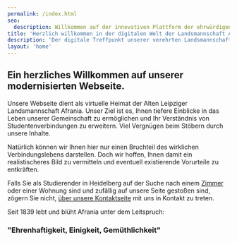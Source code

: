 ```yaml
---
permalink: /index.html
seo:
  description: Willkommen auf der innovativen Plattform der ehrwürdigen Landsmannschaft Afrania im CC
title: 'Herzlich willkommen in der digitalen Welt der Landsmannschaft Afrania'
description: 'Der digitale Treffpunkt unserer verehrten Landsmannschaft Afrania im CC'
layout: 'home'
---
```


## Ein herzliches Willkommen auf unserer modernisierten Webseite.

Unsere Webseite dient als virtuelle Heimat der Alten Leipziger Landsmannschaft Afrania. Unser Ziel ist es, Ihnen tiefere Einblicke in das Leben unserer Gemeinschaft zu ermöglichen und Ihr Verständnis von Studentenverbindungen zu erweitern. Viel Vergnügen beim Stöbern durch unsere Inhalte.

Natürlich können wir Ihnen hier nur einen Bruchteil des wirklichen Verbindungslebens darstellen. Doch wir hoffen, Ihnen damit ein realistischeres Bild zu vermitteln und eventuell existierende Vorurteile zu entkräften.

Falls Sie als Studierender in Heidelberg auf der Suche nach einem [Zimmer](/zimmer/) oder einer Wohnung sind und zufällig auf unsere Seite gestoßen sind, zögern Sie nicht, [über unsere Kontaktseite](/kontakt/) mit uns in Kontakt zu treten.

Seit 1839 lebt und blüht Afrania unter dem Leitspruch:

### "Ehrenhaftigkeit, Einigkeit, Gemüthlichkeit"
